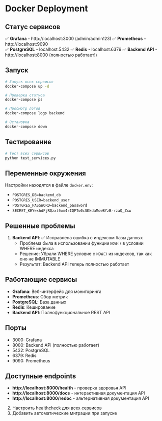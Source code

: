 # Docker Deployment

## Статус сервисов

✅ **Grafana** - http://localhost:3000 (admin/admin123)
✅ **Prometheus** - http://localhost:9090  
✅ **PostgreSQL** - localhost:5432
✅ **Redis** - localhost:6379
✅ **Backend API** - http://localhost:8000 (полностью работает!)

## Запуск

```bash
# Запуск всех сервисов
docker-compose up -d

# Проверка статуса
docker-compose ps

# Просмотр логов
docker-compose logs backend

# Остановка
docker-compose down
```

## Тестирование

```bash
# Тест всех сервисов
python test_services.py
```

## Переменные окружения

Настройки находятся в файле `docker.env`:

- `POSTGRES_DB=backend_db`
- `POSTGRES_USER=backend_user`
- `POSTGRES_PASSWORD=backend_password`
- `SECRET_KEY=xhdPjRQzxl6wm4rIQPTw0cSKkdaMowBYzB-rzaQ_Zxw`

## Решенные проблемы

1. **Backend API**: ✅ Исправлена ошибка с индексом базы данных
   - Проблема была в использовании функции `NOW()` в условии WHERE индекса
   - Решение: Убрали WHERE условие с `NOW()` из индексов, так как оно не IMMUTABLE
   - Результат: Backend API теперь полностью работает

## Работающие сервисы

- **Grafana**: Веб-интерфейс для мониторинга
- **Prometheus**: Сбор метрик
- **PostgreSQL**: База данных
- **Redis**: Кеширование
- **Backend API**: Полнофункциональное REST API

## Порты

- 3000: Grafana
- 8000: Backend API (полностью работает)
- 5432: PostgreSQL
- 6379: Redis
- 9090: Prometheus

## Доступные endpoints

- **http://localhost:8000/health** - проверка здоровья API
- **http://localhost:8000/docs** - интерактивная документация API
- **http://localhost:8000/redoc** - альтернативная документация API
2. Настроить healthcheck для всех сервисов
3. Добавить автоматические миграции при запуске 